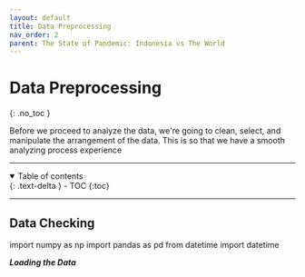 ```yaml
---
layout: default
title: Data Preprocessing
nav_order: 2
parent: The State of Pandemic: Indonesia vs The World
---
```


# Data Preprocessing
{: .no_toc }

Before we proceed to analyze the data, we're going to clean, select, and manipulate the arrangement of the data. This is so that we have a smooth analyzing process experience

---

<details open markdown="block">
  <summary>
    Table of contents
  </summary>
  {: .text-delta }
- TOC
{:toc}
</details>

---

## Data Checking

import numpy as np
import pandas as pd
from datetime import datetime

**_Loading the Data_**
